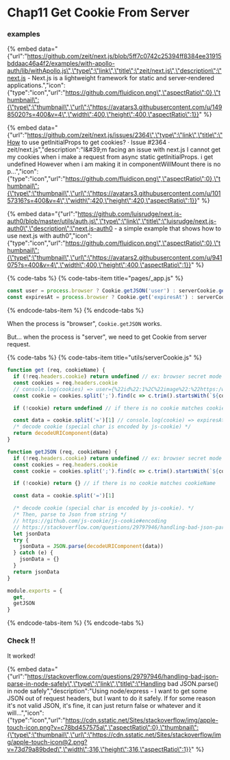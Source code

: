 # Chap11 Get Cookie From Server

### examples

{% embed data="{\"url\":\"https://github.com/zeit/next.js/blob/5ff7c0742c25394ff8384ee31915bddaac46a4f2/examples/with-apollo-auth/lib/withApollo.js\",\"type\":\"link\",\"title\":\"zeit/next.js\",\"description\":\"next.js - Next.js is a lightweight framework for static and server‑rendered applications.\",\"icon\":{\"type\":\"icon\",\"url\":\"https://github.com/fluidicon.png\",\"aspectRatio\":0},\"thumbnail\":{\"type\":\"thumbnail\",\"url\":\"https://avatars3.githubusercontent.com/u/14985020?s=400&v=4\",\"width\":400,\"height\":400,\"aspectRatio\":1}}" %}

{% embed data="{\"url\":\"https://github.com/zeit/next.js/issues/2364\",\"type\":\"link\",\"title\":\"How to use getInitialProps to get cookies? · Issue \#2364 · zeit/next.js\",\"description\":\"I&\#39;m facing an issue with next.js I cannot get my cookies when i make a request from async static getInitialProps. i get undefined However when i am making it in componentWillMount there is no p...\",\"icon\":{\"type\":\"icon\",\"url\":\"https://github.com/fluidicon.png\",\"aspectRatio\":0},\"thumbnail\":{\"type\":\"thumbnail\",\"url\":\"https://avatars3.githubusercontent.com/u/10157316?s=400&v=4\",\"width\":420,\"height\":420,\"aspectRatio\":1}}" %}



{% embed data="{\"url\":\"https://github.com/luisrudge/next.js-auth0/blob/master/utils/auth.js\",\"type\":\"link\",\"title\":\"luisrudge/next.js-auth0\",\"description\":\"next.js-auth0 - a simple example that shows how to use next.js with auth0\",\"icon\":{\"type\":\"icon\",\"url\":\"https://github.com/fluidicon.png\",\"aspectRatio\":0},\"thumbnail\":{\"type\":\"thumbnail\",\"url\":\"https://avatars2.githubusercontent.com/u/941075?s=400&v=4\",\"width\":400,\"height\":400,\"aspectRatio\":1}}" %}



{% code-tabs %}
{% code-tabs-item title="pages/\_app.js" %}
```jsx
const user = process.browser ? Cookie.getJSON('user') : serverCookie.getJSON(ctx.req, 'user')
const expiresAt = process.browser ? Cookie.get('expiresAt') : serverCookie.get(ctx.req, 'expiresAt')
```
{% endcode-tabs-item %}
{% endcode-tabs %}

When the process is "browser", `Cookie.getJSON` works.

But... when the process is "server", we need to get Cookie from server request.



{% code-tabs %}
{% code-tabs-item title="utils/serverCookie.js" %}
```javascript
function get (req, cookieName) {
  if (!req.headers.cookie) return undefined // ex: browser secret mode
  const cookies = req.headers.cookie
  // console.log(cookies) => user={%22id%22:1%2C%22image%22:%22https:/wq91tt4Js6s/photo.jpg%22}; accessToken=CaLaMcTKmd; expiresAt=1536124075280
  const cookie = cookies.split(';').find(c => c.trim().startsWith(`${cookieName}=`))

  if (!cookie) return undefined // if there is no cookie matches cookieName

  const data = cookie.split('=')[1] // console.log(cookie) => expiresAt=1536124075280
  /* decode cookie (special char is encoded by js-cookie) */
  return decodeURIComponent(data)
}

function getJSON (req, cookieName) {
  if (!req.headers.cookie) return undefined // ex: browser secret mode
  const cookies = req.headers.cookie
  const cookie = cookies.split(';').find(c => c.trim().startsWith(`${cookieName}=`))

  if (!cookie) return {} // if there is no cookie matches cookieName

  const data = cookie.split('=')[1]

  /* decode cookie (special char is encoded by js-cookie). */
  /* Then, parse to Json from string */
  // https://github.com/js-cookie/js-cookie#encoding
  // https://stackoverflow.com/questions/29797946/handling-bad-json-parse-in-node-safely
  let jsonData
  try {
    jsonData = JSON.parse(decodeURIComponent(data))
  } catch (e) {
    jsonData = {}
  }
  return jsonData
}

module.exports = {
  get,
  getJSON
}
```
{% endcode-tabs-item %}
{% endcode-tabs %}





### Check !!

It worked!



{% embed data="{\"url\":\"https://stackoverflow.com/questions/29797946/handling-bad-json-parse-in-node-safely\",\"type\":\"link\",\"title\":\"Handling bad JSON.parse\(\) in node safely\",\"description\":\"Using node/express -  I want to get some JSON out of request headers, but I want to do it safely. If for some reason it\'s not valid JSON, it\'s fine, it can just return false or whatever and it will...\",\"icon\":{\"type\":\"icon\",\"url\":\"https://cdn.sstatic.net/Sites/stackoverflow/img/apple-touch-icon.png?v=c78bd457575a\",\"aspectRatio\":0},\"thumbnail\":{\"type\":\"thumbnail\",\"url\":\"https://cdn.sstatic.net/Sites/stackoverflow/img/apple-touch-icon@2.png?v=73d79a89bded\",\"width\":316,\"height\":316,\"aspectRatio\":1}}" %}


